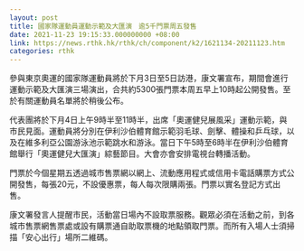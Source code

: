 ```yaml
---
layout: post
title: 國家隊運動員運動示範及大匯演　逾5千門票周五發售
date: 2021-11-23 19:15:33.000000000 +08:00
link: https://news.rthk.hk/rthk/ch/component/k2/1621134-20211123.htm
categories: rthk
---
```


參與東京奧運的國家隊運動員將於下月3日至5日訪港，康文署宣布，期間會進行運動示範及大匯演三場演出，合共約5300張門票本周五早上10時起公開發售。至於有關運動員名單將於稍後公布。

代表團將於下月4日上午9時半至11時半，出席「奧運健兒展風采」運動示範，與市民見面。運動員將分別在伊利沙伯體育館示範羽毛球、劍擊、體操和乒乓球，以及在維多利亞公園游泳池示範跳水和游泳。當日下午5時至6時半在伊利沙伯體育館舉行「奧運健兒大匯演」綜藝節目。大會亦會安排電視台轉播活動。

門票於今個星期五透過城市售票網以網上、流動應用程式或信用卡電話購票方式公開發售，每張20元，不設優惠票，每人每次限購兩張。門票以實名登記方式出售。

康文署發言人提醒市民，活動當日場內不設取票服務。觀眾必須在活動之前，到各城市售票網售票處或設有購票通自助取票機的地點領取門票。而所有入場人士須掃描「安心出行」場所二維碼。

